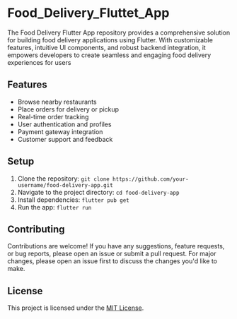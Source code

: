 # Food_Delivery_Fluttet_App
The Food Delivery Flutter App repository provides a comprehensive solution for building food delivery applications using Flutter. With customizable features, intuitive UI components, and robust backend integration, it empowers developers to create seamless and engaging food delivery experiences for users
## Features

- Browse nearby restaurants
- Place orders for delivery or pickup
- Real-time order tracking
- User authentication and profiles
- Payment gateway integration
- Customer support and feedback

## Setup

1. Clone the repository: `git clone https://github.com/your-username/food-delivery-app.git`
2. Navigate to the project directory: `cd food-delivery-app`
3. Install dependencies: `flutter pub get`
4. Run the app: `flutter run`

## Contributing

Contributions are welcome! If you have any suggestions, feature requests, or bug reports, please open an issue or submit a pull request. For major changes, please open an issue first to discuss the changes you'd like to make.

## License

This project is licensed under the [MIT License](LICENSE).
